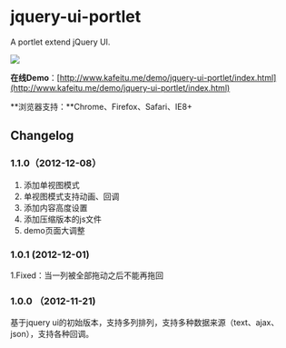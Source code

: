 jquery-ui-portlet
=================

A portlet extend jQuery UI.

![](http://www.kafeitu.me/files/2012/11/jquery-ui-portlet.png)

**在线Demo**：[http://www.kafeitu.me/demo/jquery-ui-portlet/index.html](http://www.kafeitu.me/demo/jquery-ui-portlet/index.html)

**浏览器支持：**Chrome、Firefox、Safari、IE8+

## Changelog

### 1.1.0（2012-12-08）

1. 添加单视图模式
2. 单视图模式支持动画、回调
3. 添加内容高度设置
3. 添加压缩版本的js文件
5. demo页面大调整

### 1.0.1 (2012-12-01)

1.Fixed：当一列被全部拖动之后不能再拖回

### 1.0.0 （2012-11-21)

基于jquery ui的初始版本，支持多列排列，支持多种数据来源（text、ajax、json），支持各种回调。
